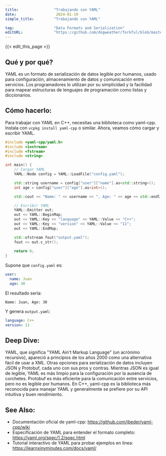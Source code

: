 ```yaml
---
title:                "Trabajando con YAML"
date:                  2024-01-19
simple_title:         "Trabajando con YAML"

tag:                  "Data Formats and Serialization"
editURL:              "https://github.com/dogweather/forkful/blob/master/content/es/cpp/working-with-yaml.md"
---
```


{{< edit_this_page >}}

## Qué y por qué?
YAML es un formato de serialización de datos legible por humanos, usado para configuración, almacenamiento de datos y comunicación entre servicios. Los programadores lo utilizan por su simplicidad y la facilidad para mapear estructuras de lenguajes de programación como listas y diccionarios.

## Cómo hacerlo:
Para trabajar con YAML en C++, necesitas una biblioteca como yaml-cpp. Instala con `vcpkg install yaml-cpp` o similar. Ahora, veamos cómo cargar y escribir YAML.

```C++
#include <yaml-cpp/yaml.h>
#include <iostream>
#include <fstream>
#include <string>

int main() {
    // Cargar YAML
    YAML::Node config = YAML::LoadFile("config.yaml");

    std::string username = config["user"]["name"].as<std::string>();
    int age = config["user"]["age"].as<int>();

    std::cout << "Name: " << username << ", Age: " << age << std::endl;

    // Escribir YAML
    YAML::Emitter out;
    out << YAML::BeginMap;
    out << YAML::Key << "language" << YAML::Value << "C++";
    out << YAML::Key << "version" << YAML::Value << "11";
    out << YAML::EndMap;

    std::ofstream fout("output.yaml");
    fout << out.c_str();
    
    return 0;
}
```
Supone que `config.yaml` es:
```yaml
user:
  name: Juan
  age: 30
```
El resultado sería:
```
Name: Juan, Age: 30
```
Y genera `output.yaml`:
```yaml
language: C++
version: 11
```

## Deep Dive:
YAML, que significa "YAML Ain't Markup Language" (un acrónimo recursivo), apareció a principios de los años 2000 como una alternativa fácil de usar a XML. Otras opciones para serialización de datos incluyen JSON y Protobuf, cada uno con sus pros y contras. Mientras JSON es igual de legible, YAML es más limpio para la configuración por la ausencia de corchetes. Protobuf es más eficiente para la comunicación entre servicios, pero no es legible por humanos. En C++, yaml-cpp es la biblioteca más reconocida para manejar YAML y generalmente se prefiere por su API intuitiva y buen rendimiento.

## See Also:
- Documentación oficial de yaml-cpp: https://github.com/jbeder/yaml-cpp/wiki
- Especificación de YAML para entender el formato completo: https://yaml.org/spec/1.2/spec.html
- Tutorial interactivo de YAML para probar ejemplos en línea: https://learnxinyminutes.com/docs/yaml/
